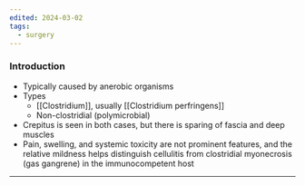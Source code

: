```yaml
---
edited: 2024-03-02
tags:
  - surgery
---
```

### Introduction
- Typically caused by anerobic organisms
- Types
	- [[Clostridium]], usually [[Clostridium perfringens]] 
	- Non-clostridial (polymicrobial)
- Crepitus is seen in both cases, but there is sparing of fascia and deep muscles
- Pain, swelling, and systemic toxicity are not prominent features, and the relative mildness helps distinguish cellulitis from clostridial myonecrosis (gas gangrene) in the immunocompetent host

---
